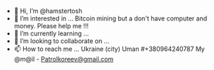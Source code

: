 - 👋 Hi, I’m @hamstertosh
- 👀 I’m interested in ... Bitcoin mining but a don't have computer and money. Please help me !!!
- 🌱 I’m currently learning ...
- 💞️ I’m looking to collaborate on ...
- 📫 How to reach me ... Ukraine (city) Uman #+380964240787
My @m@il - Patrolkoreev@gmail.com

<!---
hamstertosh/hamstertosh is a ✨ special ✨ repository because its `README.md` (this file) appears on your GitHub profile.
You can click the Preview link to take a look at your changes.
--->
